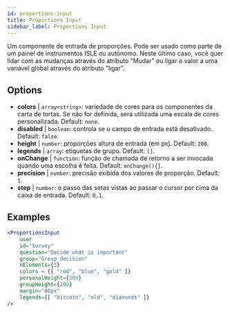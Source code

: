```yaml
---
id: proportions-input 
title: Proportions Input
sidebar_label: Proportions Input
---
```


Um componente de entrada de proporções. Pode ser usado como parte de um painel de instrumentos ISLE ou autônomo. Neste último caso, você quer lidar com as mudanças através do atributo "Mudar" ou ligar o valor a uma variável global através do atributo "ligar".

## Options

* __colors__ | `array<string>`: variedade de cores para os componentes da carta de tortas. Se não for definida, será utilizada uma escala de cores personalizada. Default: `none`.
* __disabled__ | `boolean`: controla se o campo de entrada está desativado. Default: `false`.
* __height__ | `number`: proporções altura de entrada (em px). Default: `200`.
* __legends__ | `array`: etiquetas de grupo. Default: `[]`.
* __onChange__ | `function`: função de chamada de retorno a ser invocada quando uma escolha é feita. Default: `onChange(){}`.
* __precision__ | `number`: precisão exibida dos valores de proporção. Default: `1`.
* __step__ | `number`: o passo das setas vistas ao passar o cursor por cima da caixa de entrada. Default: `0.1`.


## Examples

```jsx live
<ProportionsInput
    user
    id="Survey"
    question="Decide what is important"
    group="Group decision"
    nElements={3}
    colors = {[ "red", "blue", "gold" ]}
    personalHeight={300}
    groupHeight={200}
    margin="80px"
    legends={[ "bitcoin", "old", "diamonds" ]}
/>
```

